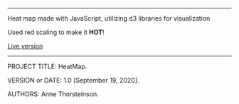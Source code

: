 ------------------------------------------------------------------------
Heat map made with JavaScript, utilizing d3 libraries for visualization

Used red scaling to make it **HOT**!

[Live version](https://annethor.github.io/HeatMap/)

------------------------------------------------------------------------

PROJECT TITLE: HeatMap. 

VERSION or DATE: 1.0 [September 19, 2020]. 

AUTHORS: Anne Thorsteinson. 
